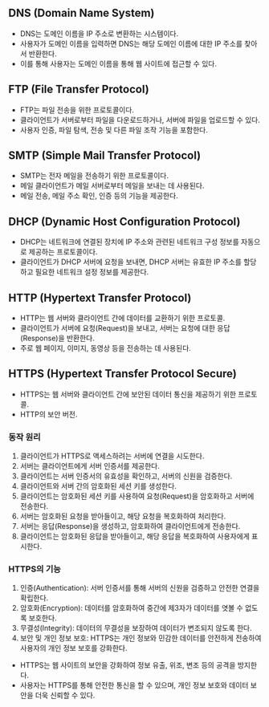 
## DNS (Domain Name System)

- DNS는 도메인 이름을 IP 주소로 변환하는 시스템이다.
- 사용자가 도메인 이름을 입력하면 DNS는 해당 도메인 이름에 대한 IP 주소를 찾아서 반환한다.
- 이를 통해 사용자는 도메인 이름을 통해 웹 사이트에 접근할 수 있다.

## FTP (File Transfer Protocol)

- FTP는 파일 전송을 위한 프로토콜이다.
- 클라이언트가 서버로부터 파일을 다운로드하거나, 서버에 파일을 업로드할 수 있다.
- 사용자 인증, 파일 탐색, 전송 및 다른 파일 조작 기능을 포함한다.

## SMTP (Simple Mail Transfer Protocol)

- SMTP는 전자 메일을 전송하기 위한 프로토콜이다.
- 메일 클라이언트가 메일 서버로부터 메일을 보내는 데 사용된다.
- 메일 전송, 메일 주소 확인, 인증 등의 기능을 제공한다.

## DHCP (Dynamic Host Configuration Protocol)

- DHCP는 네트워크에 연결된 장치에 IP 주소와 관련된 네트워크 구성 정보를 자동으로 제공하는 프로토콜이다.
- 클라이언트가 DHCP 서버에 요청을 보내면, DHCP 서버는 유효한 IP 주소를 할당하고 필요한 네트워크 설정 정보를 제공한다.

## HTTP (Hypertext Transfer Protocol)

- HTTP는 웹 서버와 클라이언트 간에 데이터를 교환하기 위한 프로토콜.
- 클라이언트가 서버에 요청(Request)을 보내고, 서버는 요청에 대한 응답(Response)을 반환한다.
- 주로 웹 페이지, 이미지, 동영상 등을 전송하는 데 사용된다.

## HTTPS (Hypertext Transfer Protocol Secure)

- HTTPS는 웹 서버와 클라이언트 간에 보안된 데이터 통신을 제공하기 위한 프로토콜.
- HTTP의 보안 버전.

### 동작 원리

1. 클라이언트가 HTTPS로 액세스하려는 서버에 연결을 시도한다.
2. 서버는 클라이언트에게 서버 인증서를 제공한다.
3. 클라이언트는 서버 인증서의 유효성을 확인하고, 서버의 신원을 검증한다.
4. 클라이언트와 서버 간의 암호화된 세션 키를 생성한다.
5. 클라이언트는 암호화된 세션 키를 사용하여 요청(Request)을 암호화하고 서버에 전송한다.
6. 서버는 암호화된 요청을 받아들이고, 해당 요청을 복호화하여 처리한다.
7. 서버는 응답(Response)을 생성하고, 암호화하여 클라이언트에게 전송한다.
8. 클라이언트는 암호화된 응답을 받아들이고, 해당 응답을 복호화하여 사용자에게 표시한다.

### HTTPS의 기능

1. 인증(Authentication): 서버 인증서를 통해 서버의 신원을 검증하고 안전한 연결을 확립한다.
2. 암호화(Encryption): 데이터를 암호화하여 중간에 제3자가 데이터를 엿볼 수 없도록 보호한다.
3. 무결성(Integrity): 데이터의 무결성을 보장하여 데이터가 변조되지 않도록 한다.
4. 보안 및 개인 정보 보호: HTTPS는 개인 정보와 민감한 데이터를 안전하게 전송하여 사용자의 개인 정보 보호를 강화한다.

- HTTPS는 웹 사이트의 보안을 강화하여 정보 유출, 위조, 변조 등의 공격을 방지한다. 
- 사용자는 HTTPS를 통해 안전한 통신을 할 수 있으며, 개인 정보 보호와 데이터 보안을 더욱 신뢰할 수 있다.
